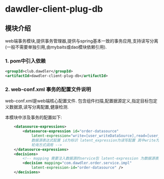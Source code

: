 # dawdler-client-plug-db

## 模块介绍

web端事务模块,提供事务管理器,提供与spring基本一致的事务应用,支持读写分离(一般不需要单独引用,由mybaits或dao模块依赖引用).

### 1. pom中引入依赖

```xml
<groupId>club.dawdler</groupId>
<artifactId>dawdler-client-plug-db</artifactId>
```

### 2. web-conf.xml 事务的配置文件说明

web-conf.xml是web端核心配置文件. 包含组件扫描,配置据源定义,指定目标包定义数据源,读写分离配置,健康检测.

本模块中涉及事务的配置如下:

```xml
	<datasource-expressions>
		<datasource-expression id="order-datasource"
			latent-expression="write=[user_writeDataSource],read=[user_readDataSource|user_readDataSource1]" /><!-- 
			数据源表达式配置 id为标识 latent_expression为读写配置 其中write为写连接 read为读连接 读连接可以配置多个用|分开 
			轮询方式调用 -->
	</datasource-expressions>
	<decisions>
		<!-- mapping 需要注入数据源的service包 latent-expression 为数据源表达式配置中的id -->
		<decision mapping="com.dawdler.order.service.impl"
			latent-expression-id="order-datasource" />
	</decisions>
```